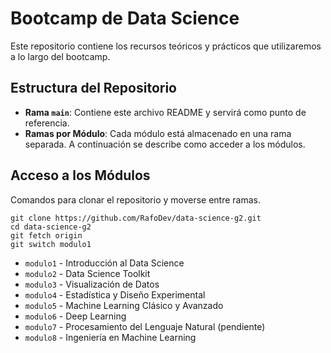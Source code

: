 # Bootcamp de Data Science

Este repositorio contiene los recursos teóricos y prácticos que utilizaremos a lo largo del bootcamp.

## Estructura del Repositorio

- **Rama `main`**: Contiene este archivo README y servirá como punto de referencia.
- **Ramas por Módulo**: Cada módulo está almacenado en una rama separada. A continuación se describe como acceder a los módulos.

## Acceso a los Módulos

Comandos para clonar el repositorio y moverse entre ramas.

```shell
git clone https://github.com/RafoDev/data-science-g2.git
cd data-science-g2
git fetch origin
git switch modulo1
```

- `modulo1` - Introducción al Data Science
- `modulo2` - Data Science Toolkit
- `modulo3` - Visualización de Datos
- `modulo4` - Estadística y Diseño Experimental
- `modulo5` - Machine Learning Clásico y Avanzado
- `modulo6` - Deep Learning
- `modulo7` - Procesamiento del Lenguaje Natural (pendiente)
- `modulo8` - Ingeniería en Machine Learning
